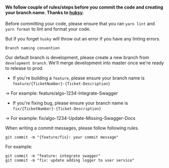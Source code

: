 #### We follow couple of rules/steps before you commit the code and creating your branch name. Thanks to [huksy](https://www.npmjs.com/package/husky).

Before committing your code, please ensure that you ran `yarn lint` and `yarn format` to lint and format your code.

But if you forget `husky` will throw out an error if you have any linting errors.

`Branch naming convention`

Our default branch is development, please create a new branch from `development branch`. We'll merge development into master once we're ready to release to prod.

- If you're building a `feature`, please ensure your branch name is `feature/{TicketNumber}-{Ticket-Description}`

-> For example: feature/algo-1234-Integrate-Swagger

- If you're fixing bug, please ensure your branch name is `fix/{TicketNumber}-{Ticket-Description}`

-> For example: fix/algo-1234-Update-Missing-Swagger-Docs

When writing a commit messages, please follow following rules.

```
git commit -m "{feature/fix}: your commit message"
```

For example:

```
git commit -m "feature: integrate swagger"
git commit -m "fix: update adding logger to user service"
```

